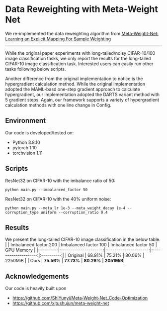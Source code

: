 # Data Reweighting with Meta-Weight Net

We re-implemented the data reweighting algorithm from [Meta-Weight-Net: Learning an Explicit Mapping For Sample Weighting](https://arxiv.org/abs/1902.07379)

---

While the original paper experiments with long-tailed/noisy CIFAR-10/100 image classification tasks, we only report the results for the long-tailed CIFAR-10 image classification task.
Interested users can easily run other tasks following below scripts.

Another difference from the original implementation to notice is the hypergradient calculation method. While the original implementation adopted the MAML-basd one-step gradient approach to calculate hypergradient, our implementation adopted the DARTS variant method with 5 gradient steps. Again, our framework supports a variety of hypergradient calculation methods with one line change in Config.

## Environment
Our code is developed/tested on:

- Python 3.8.10
- pytorch 1.10
- torchvision 1.11

## Scripts
ResNet32 on CIFAR-10 with the imbalance ratio of 50:
```
python main.py --imbalanced_factor 50
```
ResNet32 on CIFAR-10 with the 40% uniform noise:
```
python main.py --meta_lr 1e-3 --meta_weight_decay 1e-4 --corruption_type uniform --corruption_ratio 0.4
```

## Results
We present the long-tailed CIFAR-10 image classification in the below table.
|          | Imbalanced factor 200 | Imbalanced factor 100 | Imbalanced factor 50 | GPU Memory |
|----------|:---------------------:|:---------------------:|:--------------------:|:----------:|
| Original |         68.91%        |         75.21%        |        80.06%        |   2250MiB  |
| Ours     |       **75.56%**      |       **77.73%**      |      **80.26%**      | **2051MiB**|


## Acknowledgements
Our code is heavily built upon
- https://github.com/ShiYunyi/Meta-Weight-Net_Code-Optimization
- https://github.com/xjtushujun/meta-weight-net